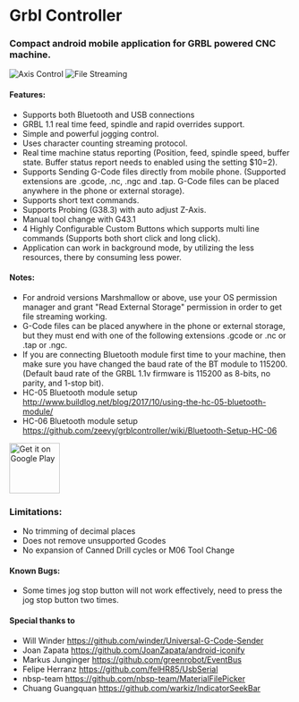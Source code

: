 # Grbl Controller
### Compact android mobile application for GRBL powered CNC machine.

![Axis Control](https://raw.githubusercontent.com/zeevy/grblcontroller/master/doc/screenshots/JoggingTab.png "Axis Controll Panel") ![File Streaming](https://raw.githubusercontent.com/zeevy/grblcontroller/master/doc/screenshots/FileSenderTab.png "File Streaming Panel")

#### Features:
- Supports both Bluetooth and USB connections
- GRBL 1.1 real time feed, spindle and rapid overrides support.
- Simple and powerful jogging control.
- Uses character counting streaming protocol.
- Real time machine status reporting (Position, feed, spindle speed, buffer state. Buffer status report needs to enabled using the setting $10=2).
- Supports Sending G-Code files directly from mobile phone. (Supported extensions are .gcode, .nc, .ngc and .tap. G-Code files can be placed anywhere in the phone or external storage).
- Supports short text commands.
- Supports Probing (G38.3) with auto adjust Z-Axis.
- Manual tool change with G43.1
- 4 Highly Configurable Custom Buttons which supports multi line commands (Supports both short click and long click).
- Application can work in background mode, by utilizing the less resources, there by consuming less power.

#### Notes:
- For android versions Marshmallow or above, use your OS permission manager and grant "Read External Storage" permission in order to get file streaming working.
- G-Code files can be placed anywhere in the phone or external storage, but they must end with one of the following extensions .gcode or .nc or .tap or .ngc.
- If you are connecting Bluetooth module first time to your machine, then make sure you have changed the baud rate of the BT module to 115200. (Default baud rate of the GRBL 1.1v firmware is 115200 as 8-bits, no parity, and 1-stop bit).
- HC-05 Bluetooth module setup http://www.buildlog.net/blog/2017/10/using-the-hc-05-bluetooth-module/
- HC-06 Bluetooth module setup https://github.com/zeevy/grblcontroller/wiki/Bluetooth-Setup-HC-06

[<img src="https://play.google.com/intl/en_us/badges/images/generic/en-play-badge.png" alt="Get it on Google Play" height="90"/>](https://play.google.com/store/apps/details?id=com.arturmaslov.miniplazma "Download from play store")

### Limitations:
- No trimming of decimal places
- Does not remove unsupported Gcodes
- No expansion of Canned Drill cycles or M06 Tool Change

#### Known Bugs:
- Some times jog stop button will not work effectively, need to press the jog stop button two times.

#### Special thanks to

- Will Winder https://github.com/winder/Universal-G-Code-Sender
- Joan Zapata https://github.com/JoanZapata/android-iconify
- Markus Junginger https://github.com/greenrobot/EventBus
- Felipe Herranz https://github.com/felHR85/UsbSerial
- nbsp-team https://github.com/nbsp-team/MaterialFilePicker
- Chuang Guangquan https://github.com/warkiz/IndicatorSeekBar
